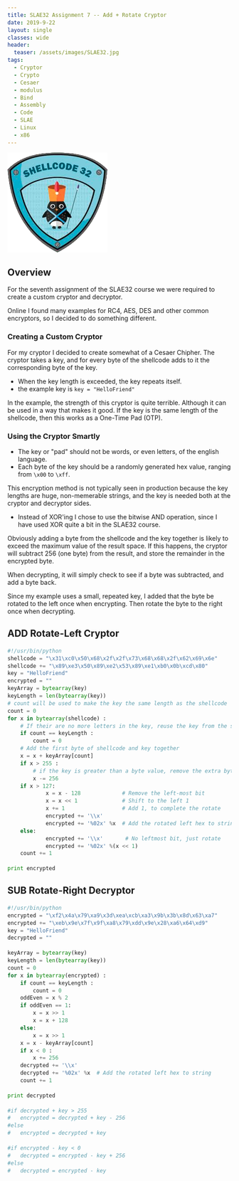```yaml
---
title: SLAE32 Assignment 7 -- Add + Rotate Cryptor 
date: 2019-9-22
layout: single
classes: wide
header:
  teaser: /assets/images/SLAE32.jpg
tags:
  - Cryptor
  - Crypto
  - Cesaer
  - modulus
  - Bind
  - Assembly
  - Code
  - SLAE
  - Linux
  - x86
--- 
```

![](/assets/images/SLAE32.png)
## Overview
For the seventh assignment of the SLAE32 course we were required to create a custom cryptor and decryptor. 

Online I found many examples for RC4, AES, DES and other common encryptors, so I decided to do something different.  
### Creating a Custom Cryptor
For my cryptor I decided to create somewhat of a Cesaer Chipher. The cryptor takes a key, and for every byte of the shellcode adds to it the corresponding byte of the key. 
+ When the key length is exceeded, the key repeats itself.  
+ the example key is `key = "HelloFriend"`

In the example, the strength of this cryptor is quite terrible. Although it can be used in a way that makes it good. If the key is the same length of the shellcode, then this works as a One-Time Pad (OTP). 
### Using the Cryptor Smartly
+ The key or "pad" should not be words, or even letters, of the english language. 
+ Each byte of the key should be a randomly generated hex value, ranging from `\x00` to `\xff`.   

This encryption method is not typically seen in production because the key lengths are huge, non-memerable strings, and the key is needed both at the cryptor and decryptor sides.   

+ Instead of XOR'ing I chose to use the bitwise AND operation, since I have used XOR quite a bit in the SLAE32 course.  

Obviously adding a byte from the shellcode and the key together is likely to exceed the maximum value of the result space. If this happens, the cryptor will subtract 256 (one byte) from the result, and store the remainder in the encrypted byte.  

When decrypting, it will simply check to see if a byte was subtracted, and add a byte back.  

Since my example uses a small, repeated key, I added that the byte be rotated to the left once when encrypting. Then rotate the byte to the right once when decrypting.  

## ADD Rotate-Left Cryptor
```python
#!/usr/bin/python
shellcode = "\x31\xc0\x50\x68\x2f\x2f\x73\x68\x68\x2f\x62\x69\x6e"
shellcode += "\x89\xe3\x50\x89\xe2\x53\x89\xe1\xb0\x0b\xcd\x80"
key = "HelloFriend"
encrypted = ""
keyArray = bytearray(key)
keyLength = len(bytearray(key))
# count will be used to make the key the same length as the shellcode
count = 0				
for x in bytearray(shellcode) : 
	# If their are no more letters in the key, reuse the key from the start
	if count == keyLength :		
		count = 0
	# Add the first byte of shellcode and key together
	x = x + keyArray[count]		
	if x > 255 :
		# if the key is greater than a byte value, remove the extra byte
		x -= 256		
	if x > 127:
        	x = x - 128             # Remove the left-most bit
        	x = x << 1              # Shift to the left 1
        	x += 1                  # Add 1, to complete the rotate
        	encrypted += '\\x'
        	encrypted += '%02x' %x	# Add the rotated left hex to string 
	else:
        	encrypted += '\\x'       # No leftmost bit, just rotate
        	encrypted += '%02x' %(x << 1)
	count += 1

print encrypted
```

## SUB Rotate-Right Decryptor
```python
#!/usr/bin/python
encrypted = "\xf2\x4a\x79\xa9\x3d\xea\xcb\xa3\x9b\x3b\x8d\x63\xa7"
encrypted += "\xeb\x9e\x7f\x9f\xa8\x79\xdd\x9e\x28\xa6\x64\xd9"
key = "HelloFriend"
decrypted = ""

keyArray = bytearray(key)
keyLength = len(bytearray(key))
count = 0
for x in bytearray(encrypted) : 
	if count == keyLength :
		count = 0
	oddEven = x % 2
	if oddEven == 1:
		x = x >> 1
		x = x + 128
	else:
		x = x >> 1
	x = x - keyArray[count]
	if x < 0 :
		x += 256
	decrypted += '\\x'
	decrypted += '%02x' %x	# Add the rotated left hex to string 
	count += 1

print decrypted

#if decrypted + key > 255
#	encrypted = decrypted + key - 256
#else 
#	encrypted = decrypted + key

#if encrypted - key < 0
#	decrypted = encrypted - key + 256
#else
#	decrypted = encrypted - key
```

